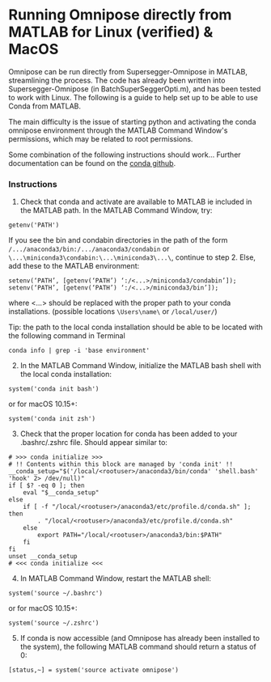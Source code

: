 # Running Omnipose directly from MATLAB for Linux (verified) & MacOS

Omnipose can be run directly from Supersegger-Omnipose in MATLAB, streamlining the process. The code has already been written into Supersegger-Omnipose (in BatchSuperSeggerOpti.m), and has been tested to work with Linux. The following is a guide to help set up to be able to use Conda from MATLAB.

The main difficulty is the issue of starting python and activating the conda omnipose environment through the MATLAB Command Window's permissions, which may be related to root permissions.

Some combination of the following instructions should work...
Further documentation can be found on the [conda github](https://github.com/conda/conda/issues/7980).

### Instructions
1. Check that conda and activate are available to MATLAB ie included in the MATLAB path. In the MATLAB Command Window, try:
```
getenv('PATH')
```
If you see the bin and condabin directories in the path of the form `/.../anaconda3/bin:/.../anaconda3/condabin` or `\...\miniconda3\condabin:\...\miniconda3\...\`, continue to step 2. Else, add these to the MATLAB environment:
```
setenv(‘PATH’, [getenv(‘PATH’) ‘:/<...>/miniconda3/condabin’]);
setenv(‘PATH’, [getenv(‘PATH’) ‘:/<...>/miniconda3/bin’]);
```
where <...> should be replaced with the proper path to your conda installations. (possible locations `\Users\name\` or `/local/user/`)

Tip: the path to the local conda installation should be able to be located with the following command in Terminal
```
conda info | grep -i 'base environment'
```

2. In the MATLAB Command Window, initialize the MATLAB bash shell with the local conda installation: 
``` 
system('conda init bash')
```
or for macOS 10.15+:
```
system('conda init zsh')
```

<!---
May be instead:
```
system('conda init')
```
-->

3. Check that the proper location for conda has been added to your .bashrc/.zshrc file. Should appear similar to:

```
# >>> conda initialize >>>
# !! Contents within this block are managed by 'conda init' !!
__conda_setup="$('/local/<rootuser>/anaconda3/bin/conda' 'shell.bash' 'hook' 2> /dev/null)"
if [ $? -eq 0 ]; then
    eval "$__conda_setup"
else
    if [ -f "/local/<rootuser>/anaconda3/etc/profile.d/conda.sh" ]; then
        . "/local/<rootuser>/anaconda3/etc/profile.d/conda.sh"
    else
        export PATH="/local/<rootuser>/anaconda3/bin:$PATH"
    fi
fi
unset __conda_setup
# <<< conda initialize <<<
```


4. In MATLAB Command Window, restart the MATLAB shell:
```
system('source ~/.bashrc')
```
or for macOS 10.15+:
```
system('source ~/.zshrc')
```


5. If conda is now accessible (and Omnipose has already been installed to the system), the following MATLAB command should return a status of 0:
```
[status,~] = system('source activate omnipose')
```












